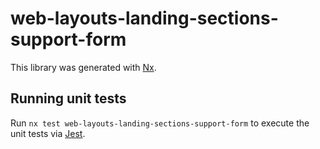 # web-layouts-landing-sections-support-form

This library was generated with [Nx](https://nx.dev).

## Running unit tests

Run `nx test web-layouts-landing-sections-support-form` to execute the unit tests via [Jest](https://jestjs.io).

